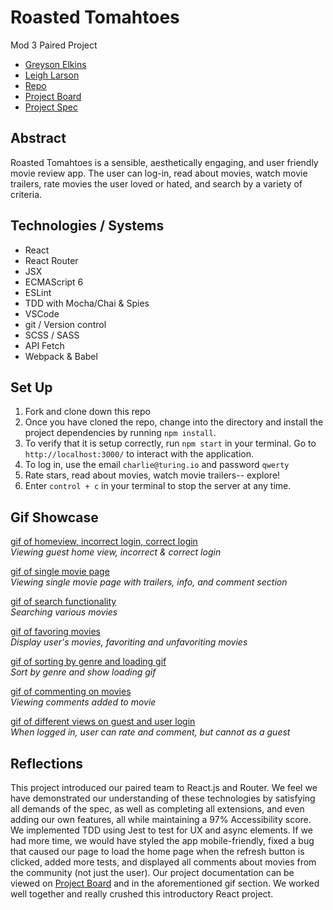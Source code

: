 # Roasted Tomahtoes 
Mod 3 Paired Project

- [Greyson Elkins](https://github.com/GreysonElkins)
- [Leigh Larson](https://github.com/leighlars)
- [Repo](https://github.com/GreysonElkins/roasted-tomahtoes)
- [Project Board](https://github.com/GreysonElkins/roasted-tomahtoes/projects)
- [Project Spec](https://frontend.turing.io/projects/module-3/rancid-tomatillos-v2.html)
<!-- - [Deployed Pages](https://leighlars.github.io/overlook-solo/) -->

## Abstract 

Roasted Tomahtoes is a sensible, aesthetically engaging, and user friendly movie review app. The user can log-in, read about movies, watch movie trailers, rate movies the user loved or hated, and search by a variety of criteria. 

## Technologies / Systems

- React
- React Router
- JSX
- ECMAScript 6 
- ESLint
- TDD with Mocha/Chai & Spies
- VSCode 
- git / Version control
- SCSS / SASS
- API Fetch
- Webpack & Babel


## Set Up 

<!-- To interact with the app without cloning / downloading the file, click [here](https://leighlars.github.io/overlook-solo/). -->

1. Fork and clone down this repo
2. Once you have cloned the repo, change into the directory and install the project dependencies by running `npm install`.
3. To verify that it is setup correctly, run `npm start` in your terminal. Go to `http://localhost:3000/` to interact with the application. 
4. To log in, use the email `charlie@turing.io` and password `qwerty`
5. Rate stars, read about movies, watch movie trailers-- explore! 
6. Enter `control + c` in your terminal to stop the server at any time.

## Gif Showcase

[gif of homeview, incorrect login, correct login](./src/images/home-login.gif)</br>
*Viewing guest home view, incorrect & correct login*

[gif of single movie page](./src/images/showMovie.gif)</br>
*Viewing single movie page with trailers, info, and comment section*

[gif of search functionality](./src/images/search.gif)</br>
*Searching various movies*

[gif of favoring movies](./src/images/favoringMovies.gif)</br>
*Display user's movies, favoriting and unfavoriting movies*

[gif of sorting by genre and loading gif](./src/images/sortByGenre.gif)</br>
*Sort by genre and show loading gif*

[gif of commenting on movies](./src/images/commenting.gif)</br>
*Viewing comments added to movie*

[gif of different views on guest and user login](./src/images/guestView.gif)</br>
*When logged in, user can rate and comment, but cannot as a guest*

## Reflections

This project introduced our paired team to React.js and Router. We feel we have demonstrated our understanding of these technologies by satisfying all demands of the spec, as well as completing all extensions, and even adding our own features, all while maintaining a 97% Accessibility score. We implemented TDD using Jest to test for UX and async elements. If we had more time, we would have styled the app mobile-friendly, fixed a bug that caused our page to load the home page when the refresh button is clicked, added more tests, and displayed all comments about movies from the community (not just the user).  Our project documentation can be viewed on [Project Board](https://github.com/GreysonElkins/roasted-tomahtoes/projects) and in the aforementioned gif section. We worked well together and really crushed this introductory React project. 



